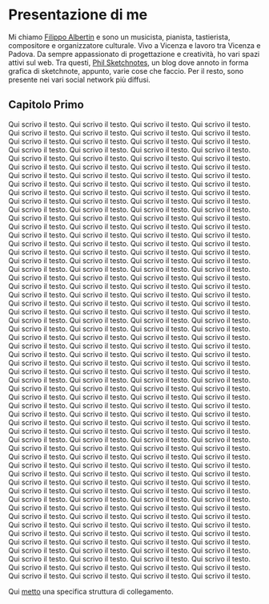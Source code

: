 # Presentazione di me

Mi chiamo [Filippo Albertin](http://www.filippoalbertin.com) e sono un musicista, pianista, tastierista, compositore e organizzatore culturale. Vivo a Vicenza e lavoro tra Vicenza e Padova. Da sempre appassionato di progettazione e creatività, ho vari spazi attivi sul web. Tra questi, [Phil Sketchnotes](http://philsketchnotes.wordpress.com), un blog dove annoto in forma grafica di sketchnote, appunto, varie cose che faccio. Per il resto, sono presente nei vari social network più diffusi.

## Capitolo Primo

Qui scrivo il testo. Qui scrivo il testo. Qui scrivo il testo. Qui scrivo il testo. Qui scrivo il testo. Qui scrivo il testo. Qui scrivo il testo. Qui scrivo il testo. Qui scrivo il testo. Qui scrivo il testo. Qui scrivo il testo. Qui scrivo il testo. Qui scrivo il testo. Qui scrivo il testo. Qui scrivo il testo. Qui scrivo il testo. Qui scrivo il testo. Qui scrivo il testo. Qui scrivo il testo. Qui scrivo il testo. Qui scrivo il testo. Qui scrivo il testo. Qui scrivo il testo. Qui scrivo il testo. Qui scrivo il testo. Qui scrivo il testo. Qui scrivo il testo. Qui scrivo il testo. Qui scrivo il testo. Qui scrivo il testo. Qui scrivo il testo. Qui scrivo il testo. Qui scrivo il testo. Qui scrivo il testo. Qui scrivo il testo. Qui scrivo il testo. Qui scrivo il testo. Qui scrivo il testo. Qui scrivo il testo. Qui scrivo il testo. Qui scrivo il testo. Qui scrivo il testo. Qui scrivo il testo. Qui scrivo il testo. Qui scrivo il testo. Qui scrivo il testo. Qui scrivo il testo. Qui scrivo il testo. Qui scrivo il testo. Qui scrivo il testo. Qui scrivo il testo. Qui scrivo il testo. Qui scrivo il testo. Qui scrivo il testo. Qui scrivo il testo. Qui scrivo il testo. Qui scrivo il testo. Qui scrivo il testo. Qui scrivo il testo. Qui scrivo il testo. Qui scrivo il testo. Qui scrivo il testo. Qui scrivo il testo. Qui scrivo il testo. Qui scrivo il testo. Qui scrivo il testo. Qui scrivo il testo. Qui scrivo il testo. Qui scrivo il testo. Qui scrivo il testo. Qui scrivo il testo. Qui scrivo il testo. Qui scrivo il testo. Qui scrivo il testo. Qui scrivo il testo. Qui scrivo il testo. Qui scrivo il testo. Qui scrivo il testo. Qui scrivo il testo. Qui scrivo il testo. Qui scrivo il testo. Qui scrivo il testo. Qui scrivo il testo. Qui scrivo il testo. Qui scrivo il testo. Qui scrivo il testo. Qui scrivo il testo. Qui scrivo il testo. Qui scrivo il testo. Qui scrivo il testo. Qui scrivo il testo. Qui scrivo il testo. Qui scrivo il testo. Qui scrivo il testo. Qui scrivo il testo. Qui scrivo il testo. Qui scrivo il testo. Qui scrivo il testo. Qui scrivo il testo. Qui scrivo il testo. Qui scrivo il testo. Qui scrivo il testo. Qui scrivo il testo. Qui scrivo il testo. Qui scrivo il testo. Qui scrivo il testo. Qui scrivo il testo. Qui scrivo il testo. Qui scrivo il testo. Qui scrivo il testo. Qui scrivo il testo. Qui scrivo il testo. Qui scrivo il testo. Qui scrivo il testo. Qui scrivo il testo. Qui scrivo il testo. Qui scrivo il testo. Qui scrivo il testo. Qui scrivo il testo. Qui scrivo il testo. Qui scrivo il testo. Qui scrivo il testo. Qui scrivo il testo. Qui scrivo il testo. Qui scrivo il testo. Qui scrivo il testo. Qui scrivo il testo. Qui scrivo il testo. Qui scrivo il testo. Qui scrivo il testo. Qui scrivo il testo. Qui scrivo il testo. Qui scrivo il testo. Qui scrivo il testo. Qui scrivo il testo. Qui scrivo il testo. Qui scrivo il testo. Qui scrivo il testo. Qui scrivo il testo. Qui scrivo il testo. Qui scrivo il testo. Qui scrivo il testo. Qui scrivo il testo. Qui scrivo il testo. Qui scrivo il testo. Qui scrivo il testo. Qui scrivo il testo. Qui scrivo il testo. Qui scrivo il testo. Qui scrivo il testo. Qui scrivo il testo. Qui scrivo il testo. Qui scrivo il testo. Qui scrivo il testo. Qui scrivo il testo. Qui scrivo il testo. Qui scrivo il testo. Qui scrivo il testo. Qui scrivo il testo. Qui scrivo il testo. Qui scrivo il testo. Qui scrivo il testo. Qui scrivo il testo. Qui scrivo il testo. Qui scrivo il testo. Qui scrivo il testo. Qui scrivo il testo. Qui scrivo il testo. Qui scrivo il testo. Qui scrivo il testo. Qui scrivo il testo. Qui scrivo il testo. Qui scrivo il testo. Qui scrivo il testo. Qui scrivo il testo. Qui scrivo il testo. Qui scrivo il testo. Qui scrivo il testo. Qui scrivo il testo. Qui scrivo il testo. Qui scrivo il testo. Qui scrivo il testo. Qui scrivo il testo. Qui scrivo il testo. Qui scrivo il testo. Qui scrivo il testo. Qui scrivo il testo. Qui scrivo il testo. Qui scrivo il testo. Qui scrivo il testo. Qui scrivo il testo. Qui scrivo il testo. Qui scrivo il testo. Qui scrivo il testo. Qui scrivo il testo. Qui scrivo il testo. Qui scrivo il testo. Qui scrivo il testo. Qui scrivo il testo. Qui scrivo il testo. Qui scrivo il testo. Qui scrivo il testo. Qui scrivo il testo. Qui scrivo il testo. Qui scrivo il testo. Qui scrivo il testo. Qui scrivo il testo. Qui scrivo il testo. Qui scrivo il testo. Qui scrivo il testo. Qui scrivo il testo. Qui scrivo il testo. Qui scrivo il testo. Qui scrivo il testo. Qui scrivo il testo. Qui scrivo il testo.

Qui [metto](#capitolo-primo) una specifica struttura di collegamento.
